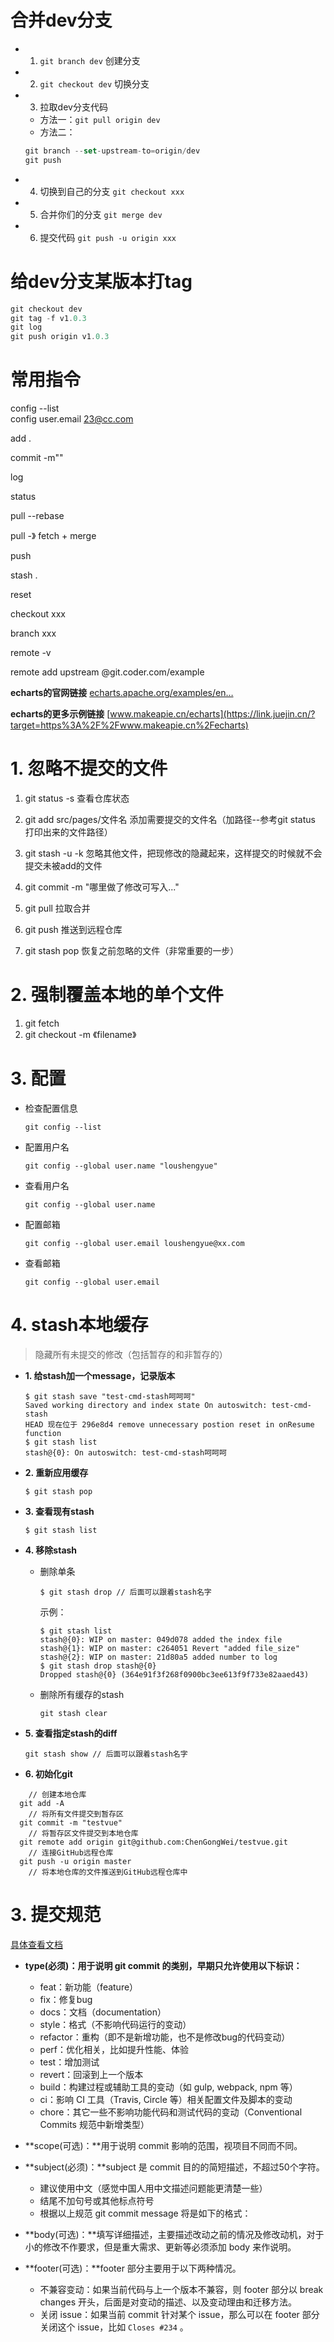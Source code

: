 #

# 合并dev分支
- 1. `git branch dev` 创建分支
- 2. `git checkout dev` 切换分支
- 3. 拉取dev分支代码
  - 方法一：`git pull origin dev`
  - 方法二：
  ```js
  git branch --set-upstream-to=origin/dev
  git push
  ```
- 4. 切换到自己的分支  `git checkout xxx`
- 5. 合并你们的分支 `git merge dev`
- 6. 提交代码 `git push -u origin xxx`

# 给dev分支某版本打tag

```js
git checkout dev
git tag -f v1.0.3
git log
git push origin v1.0.3
```

# 常用指令
config --list  
config user.email 23@cc.com

add .

commit -m""

log

status

pull --rebase

pull  -》 fetch + merge

push

stash . 

reset

checkout xxx

branch xxx

remote -v

remote add upstream @git.coder.com/example


**echarts的官网链接** [echarts.apache.org/examples/en…](https://link.juejin.cn/?target=https%3A%2F%2Fecharts.apache.org%2Fexamples%2Fen%2Findex.html%23chart-type-sankey)

**echarts的更多示例链接** [www.makeapie.cn/echarts](https://link.juejin.cn/?target=https%3A%2F%2Fwww.makeapie.cn%2Fecharts)

# 1. 忽略不提交的文件

1. git status -s 查看仓库状态

2. git add src/pages/文件名 添加需要提交的文件名（加路径--参考git status 打印出来的文件路径）

3. git stash -u -k 忽略其他文件，把现修改的隐藏起来，这样提交的时候就不会提交未被add的文件

4. git commit -m "哪里做了修改可写入..."

5. git pull 拉取合并

6. git push 推送到远程仓库

7. git stash pop 恢复之前忽略的文件（非常重要的一步）



# 2. 强制覆盖本地的单个文件

1.   git fetch
2.   git checkout -m  《filename》

# 3. 配置

- 检查配置信息

  ```git
  git config --list
  ```

- 配置用户名

  ```git 
  git config --global user.name "loushengyue"
  ```


- 查看用户名
  ```git
  git config --global user.name
  ```
  
- 配置邮箱

  ```git
  git config --global user.email loushengyue@xx.com
  ```

- 查看邮箱
  ```git
  git config --global user.email
  ```

# 4. stash本地缓存

> 隐藏所有未提交的修改（包括暂存的和非暂存的）

- **1. 给stash加一个message，记录版本**

  ```git
  $ git stash save "test-cmd-stash呵呵呵"
  Saved working directory and index state On autoswitch: test-cmd-stash
  HEAD 现在位于 296e8d4 remove unnecessary postion reset in onResume function
  $ git stash list
  stash@{0}: On autoswitch: test-cmd-stash呵呵呵
  ```

- **2. 重新应用缓存**

  ```git
  $ git stash pop
  ```

- **3. 查看现有stash**

  ```git
  $ git stash list
  ```

- **4. 移除stash**

  - 删除单条

    ```git
    $ git stash drop // 后面可以跟着stash名字
    ```

    示例：

    ```git
    $ git stash list
    stash@{0}: WIP on master: 049d078 added the index file
    stash@{1}: WIP on master: c264051 Revert "added file_size"
    stash@{2}: WIP on master: 21d80a5 added number to log
    $ git stash drop stash@{0}
    Dropped stash@{0} (364e91f3f268f0900bc3ee613f9f733e82aaed43)
    ```

  - 删除所有缓存的stash

    ```git
    git stash clear
    ```

- **5. 查看指定stash的diff**

  ```git
  git stash show // 后面可以跟着stash名字
  ```

- **6. 初始化git**
```git init
    // 创建本地仓库
  git add -A
    // 将所有文件提交到暂存区
  git commit -m "testvue"
    // 将暂存区文件提交到本地仓库
  git remote add origin git@github.com:ChenGongWei/testvue.git
    // 连接GitHub远程仓库
  git push -u origin master
    // 将本地仓库的文件推送到GitHub远程仓库中
```


# 3. 提交规范

[具体查看文档](https://t3d0h0gdxm.feishu.cn/wiki/wikcnuTLeMKNtbZb2QTIWLpD18Q)


- **type(必须)：用于说明 git commit 的类别，早期只允许使用以下标识：**

  - feat：新功能（feature）
  - fix：修复bug
  - docs：文档（documentation）
  - style：格式（不影响代码运行的变动）
  - refactor：重构（即不是新增功能，也不是修改bug的代码变动）
  - perf：优化相关，比如提升性能、体验
  - test：增加测试
  - revert：回滚到上一个版本
  - build：构建过程或辅助工具的变动（如 gulp, webpack, npm 等）
  - ci：影响 CI 工具（Travis, Circle 等）相关配置文件及脚本的变动
  - chore：其它一些不影响功能代码和测试代码的变动（Conventional Commits 规范中新增类型）


- **scope(可选)：**用于说明 commit 影响的范围，视项目不同而不同。


- **subject(必须)：**subject 是 commit 目的的简短描述，不超过50个字符。
  - 建议使用中文（感觉中国人用中文描述问题能更清楚一些）
  - 结尾不加句号或其他标点符号
  - 根据以上规范 git commit message 将是如下的格式：


- **body(可选)：**填写详细描述，主要描述改动之前的情况及修改动机，对于小的修改不作要求，但是重大需求、更新等必须添加 body 来作说明。


- **footer(可选)：**footer 部分主要用于以下两种情况。
  - 不兼容变动：如果当前代码与上一个版本不兼容，则 footer 部分以 break changes 开头，后面是对变动的描述、以及变动理由和迁移方法。
  - 关闭 issue：如果当前 commit 针对某个 issue，那么可以在 footer 部分关闭这个 issue，比如 `Closes #234` 。